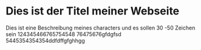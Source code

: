 # Dies ist der Titel meiner Webseite

Dies ist eine Beschreibung meines characters und es sollen 30 -50 Zeichen sein
124345466765754548
76475676gfdgfsd
5445354354354ddfdffgfghhgg
